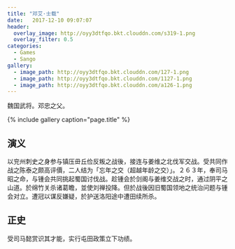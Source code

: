 ```yaml
---
title: "邓艾·士载"
date:   2017-12-10 09:07:07
header:
  overlay_image: http://oyy3dtfqo.bkt.clouddn.com/s319-1.png
  overlay_filter: 0.5
categories:
  - Games
  - Sango
gallery:
  - image_path: http://oyy3dtfqo.bkt.clouddn.com/127-1.png
  - image_path: http://oyy3dtfqo.bkt.clouddn.com/1127-1.png
  - image_path: http://oyy3dtfqo.bkt.clouddn.com/a126-1.png
---
```


魏国武将。邓忠之父。

{% include gallery caption="page.title" %}

## 演义

以兖州刺史之身参与镇压毌丘俭反叛之战後，接连与姜维之北伐军交战。受共同作战之陈泰之颇高评價，二人结为「忘年之交（超越年龄之交）」。２６３年，奉司马昭之命，与锺会共同挑起蜀国讨伐战。趁锺会於剑阁与姜维交战之时，通过阴平之山道。於绵竹关杀诸葛瞻，並使刘禅投降。但於战後因旧蜀国领地之统治问题与锺会对立。遭冠以谋反嫌疑，於护送洛阳途中遭田续所杀。

## 正史

受司马懿赏识其才能，实行屯田政策立下功绩。